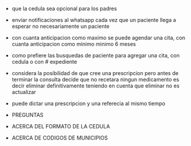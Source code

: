 - que la cedula sea opcional para los padres 


- enviar notificaciones al whatsapp cada vez que un paciente llega a 
  esperar no necesariamente un paciente


- con cuanta anticipacion como maximo se puede agendar una cita, con cuanta anticipacion como minimo minimo 6 meses 



- como prefiere las busquedas de paciente para agregar una cita, con cedula o con # expediente


- considera la posibilidad de que cree una prescripcion pero antes de terminar la consulta decide que no recetara ningun medicamento es decir eliminar definitivamente teniendo en cuenta que eliminar no es actualizar 


- puede dictar una prescripcion y una referecia al mismo tiempo




- PREGUNTAS
- ACERCA DEL FORMATO DE LA CEDULA 
- ACERCA DE CODIGOS DE MUNICIPIOS 